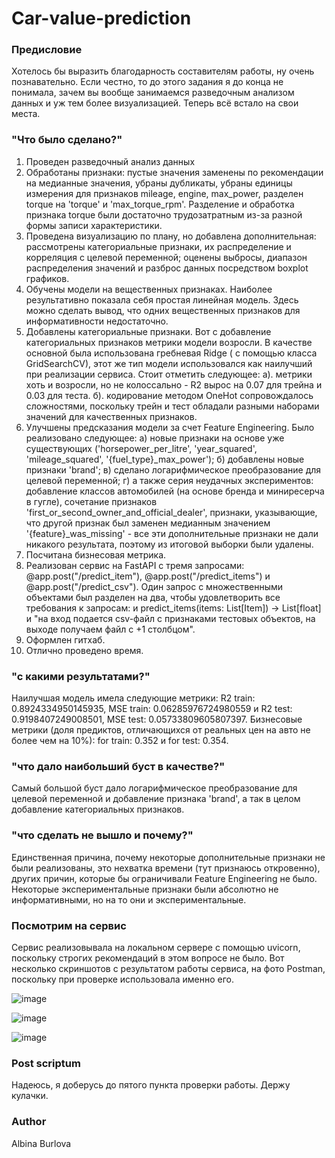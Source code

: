 # Car-value-prediction

### Предисловие

Хотелось бы выразить благодарность составителям работы, ну очень познавательно. Если честно, то до этого задания я до конца не понимала, зачем вы вообще занимаемся разведочным анализом данных и уж тем более визуализацией. Теперь всё встало на свои места. 

### "Что было сделано?"

1. Проведен разведочный анализ данных
2. Обработаны признаки: пустые значения заменены по рекомендации на медианные значения, убраны дубликаты, убраны единицы измерения для признаков mileage, engine, max_power, разделен torque на 'torque' и 'max_torque_rpm'. Разделение и обработка признака torque были достаточно трудозатратным из-за разной формы записи характеристики.
3. Проведена визуализацию по плану, но добавлена дополнительная: рассмотрены категориальные признаки, их распределение и корреляция с целевой переменной; оценены выбросы, диапазон распределения значений и разброс данных посредством boxplot графиков.
4. Обучены модели на вещественных признаках. Наиболее результативно показала себя простая линейная модель. Здесь можно сделать вывод, что одних вещественных признаков для информативности недостаточно.
5. Добавлены категориальные признаки. Вот с добавление категориальных признаков метрики модели возросли. В качестве основной была использована гребневая Ridge ( с помощью класса GridSearchCV), этот же тип модели использовался как наилучший при реализации сервиса. Стоит отметить следующее: а). метрики хоть и возросли, но не колоссально - R2 вырос на 0.07 для трейна и 0.03 для теста. б). кодирование методом OneHot сопровождалось сложностями, поскольку трейн и тест обладали разными наборами значений для качественных признаков.
6. Улучшены предсказания модели за счет Feature Engineering. Было реализовано следующее: а) новые признаки на основе уже существующих ('horsepower_per_litre', 'year_squared', 'mileage_squared', '{fuel_type}_max_power'); б) добавлены новые признаки 'brand'; в) сделано логарифмическое преобразование для целевой переменной; г) а также серия неудачных экспериментов: добавление классов автомобилей (на основе бренда и миниресерча в гугле), сочетание признаков 'first_or_second_owner_and_official_dealer', признаки, указывающие, что другой признак был заменен медианным значением '{feature}_was_missing' - все эти дополнительные признаки не дали никакого результата, поэтому из итоговой выборки были удалены.
7. Посчитана бизнесовая метрика.
8. Реализован сервис на FastAPI с тремя запросами: @app.post("/predict_item"), @app.post("/predict_items") и @app.post("/predict_csv"). Один запрос с множественными объектами был разделен на два, чтобы удовлетворить все требования к запросам: и predict_items(items: List[Item]) -> List[float] и "на вход подается csv-файл с признаками тестовых объектов, на выходе получаем файл с +1 столбцом". 
9. Оформлен гитхаб.
10. Отлично проведено время.
    
### "с какими результатами?"

Наилучшая модель имела следующие метрики: R2 train: 0.8924334950145935, MSE train: 0.06285976724980559 и R2 test: 0.9198407249008501, MSE test: 0.05733809605807397. 
Бизнесовые метрики (доля предиктов, отличающихся от реальных цен на авто не более чем на 10%): for train: 0.352 и for test: 0.354.

### "что дало наибольший буст в качестве?"

Самый большой буст дало логарифмическое преобразование для целевой переменной и добавление признака 'brand', а так в целом добавление категориальных признаков.

### "что сделать не вышло и почему?"

Единственная причина, почему некоторые дополнительные признаки не были реализованы, это нехватка времени (тут признаюсь откровенно), других причин, которые бы ограничивали Feature Engineering не было. Некоторые экспериментальные признаки были абсолютно не информативными, но на то они и экспериментальные. 

### Посмотрим на сервис

Сервис реализовывала на локальном сервере с помощью uvicorn, поскольку строгих рекомендаций в этом вопросе не было. Вот несколько скриншотов с результатом работы сервиса, на фото Postman, поскольку при проверке использовала именно его. 

![image](https://github.com/AlbinaBurlova/Car-value-prediction/assets/117646051/2391d55a-37a2-4809-94fb-e19514f9ea08)

![image](https://github.com/AlbinaBurlova/Car-value-prediction/assets/117646051/aefb1388-5135-4251-b312-c3bd20b726d8)

![image](https://github.com/AlbinaBurlova/Car-value-prediction/assets/117646051/fed18541-f64a-47c3-82cf-e7380a86620f)

### Post scriptum

Надеюсь, я доберусь до пятого пункта проверки работы. Держу кулачки.

### Author

Albina Burlova
